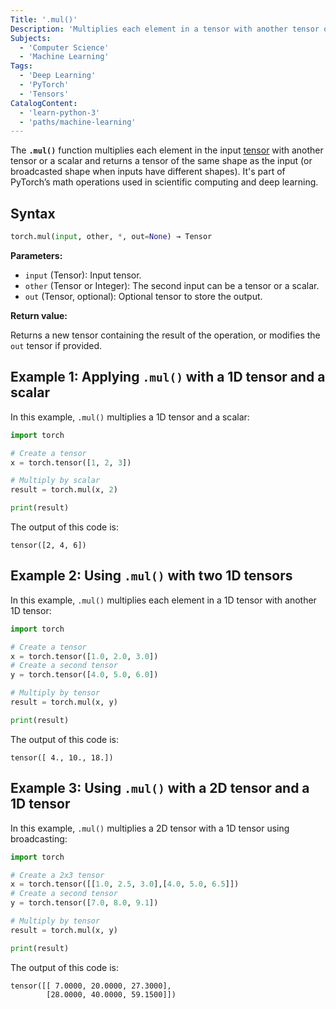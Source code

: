 ```yaml
---
Title: '.mul()'
Description: 'Multiplies each element in a tensor with another tensor or scalar.'
Subjects:
  - 'Computer Science'
  - 'Machine Learning'
Tags:
  - 'Deep Learning'
  - 'PyTorch'
  - 'Tensors'
CatalogContent:
  - 'learn-python-3'
  - 'paths/machine-learning'
---
```


The **`.mul()`** function multiplies each element in the input [tensor](https://www.codecademy.com/resources/docs/pytorch/tensors) with another tensor or a scalar and returns a tensor of the same shape as the input (or broadcasted shape when inputs have different shapes). It's part of PyTorch’s math operations used in scientific computing and deep learning.

## Syntax

```py
torch.mul(input, other, *, out=None) → Tensor
```

**Parameters:**

- `input` (Tensor): Input tensor.
- `other` (Tensor or Integer): The second input can be a tensor or a scalar.
- `out` (Tensor, optional): Optional tensor to store the output.

**Return value:**

Returns a new tensor containing the result of the operation, or modifies the `out` tensor if provided.

## Example 1: Applying `.mul()` with a 1D tensor and a scalar

In this example, `.mul()` multiplies a 1D tensor and a scalar:

```py
import torch

# Create a tensor
x = torch.tensor([1, 2, 3])

# Multiply by scalar
result = torch.mul(x, 2)

print(result)
```

The output of this code is:

```shell
tensor([2, 4, 6])
```

## Example 2: Using `.mul()` with two 1D tensors

In this example, `.mul()` multiplies each element in a 1D tensor with another 1D tensor:

```py
import torch

# Create a tensor
x = torch.tensor([1.0, 2.0, 3.0])
# Create a second tensor
y = torch.tensor([4.0, 5.0, 6.0])

# Multiply by tensor
result = torch.mul(x, y)

print(result)
```

The output of this code is:

```shell
tensor([ 4., 10., 18.])
```

## Example 3: Using `.mul()` with a 2D tensor and a 1D tensor

In this example, `.mul()` multiplies a 2D tensor with a 1D tensor using broadcasting:

```py
import torch

# Create a 2x3 tensor
x = torch.tensor([[1.0, 2.5, 3.0],[4.0, 5.0, 6.5]])
# Create a second tensor
y = torch.tensor([7.0, 8.0, 9.1])

# Multiply by tensor
result = torch.mul(x, y)

print(result)
```

The output of this code is:

```shell
tensor([[ 7.0000, 20.0000, 27.3000],
        [28.0000, 40.0000, 59.1500]])
```
